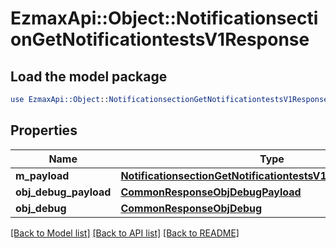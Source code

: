 # EzmaxApi::Object::NotificationsectionGetNotificationtestsV1Response

## Load the model package
```perl
use EzmaxApi::Object::NotificationsectionGetNotificationtestsV1Response;
```

## Properties
Name | Type | Description | Notes
------------ | ------------- | ------------- | -------------
**m_payload** | [**NotificationsectionGetNotificationtestsV1ResponseMPayload**](NotificationsectionGetNotificationtestsV1ResponseMPayload.md) |  | 
**obj_debug_payload** | [**CommonResponseObjDebugPayload**](CommonResponseObjDebugPayload.md) |  | [optional] 
**obj_debug** | [**CommonResponseObjDebug**](CommonResponseObjDebug.md) |  | [optional] 

[[Back to Model list]](../README.md#documentation-for-models) [[Back to API list]](../README.md#documentation-for-api-endpoints) [[Back to README]](../README.md)


